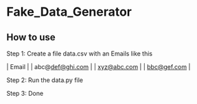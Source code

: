 # Fake_Data_Generator

## How to use
Step 1: Create a file data.csv with an Emails like this

| Email |
| abc@def@ghi.com |
| xyz@abc.com |
| bbc@gef.com |


Step 2: Run the data.py file

Step 3: Done
